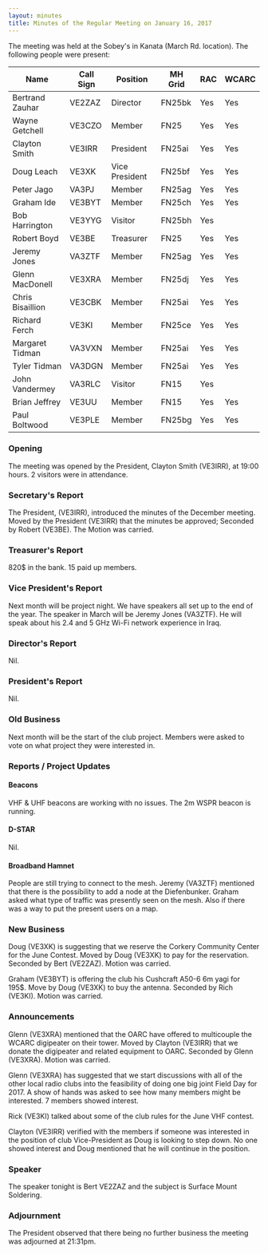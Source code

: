 ```yaml
---
layout: minutes
title: Minutes of the Regular Meeting on January 16, 2017
---
```


The meeting was held at the Sobey's in Kanata (March Rd. location).
The following people were present:

| Name             | Call Sign | Position       | MH Grid | RAC | WCARC |
|------------------|-----------|----------------|---------|-----|-------|
| Bertrand Zauhar  | VE2ZAZ    | Director       | FN25bk  | Yes |  Yes  |
| Wayne Getchell   | VE3CZO    | Member         | FN25    | Yes |  Yes  |
| Clayton Smith    | VE3IRR    | President      | FN25ai  | Yes |  Yes  |
| Doug Leach       | VE3XK     | Vice President | FN25bf  | Yes |  Yes  |
| Peter Jago       | VA3PJ     | Member         | FN25ag  | Yes |  Yes  |
| Graham Ide       | VE3BYT    | Member         | FN25ch  | Yes |  Yes  |
| Bob Harrington   | VE3YYG    | Visitor        | FN25bh  | Yes |       |
| Robert Boyd      | VE3BE     | Treasurer      | FN25    | Yes |  Yes  |
| Jeremy Jones     | VA3ZTF    | Member         | FN25ag  | Yes |  Yes  |
| Glenn MacDonell  | VE3XRA    | Member         | FN25dj  | Yes |  Yes  |
| Chris Bisaillion | VE3CBK    | Member         | FN25ai  | Yes |  Yes  |
| Richard Ferch    | VE3KI     | Member         | FN25ce  | Yes |  Yes  |
| Margaret Tidman  | VA3VXN    | Member         | FN25ai  | Yes |  Yes  |
| Tyler Tidman     | VA3DGN    | Member         | FN25ai  | Yes |  Yes  |
| John Vandermey   | VA3RLC    | Visitor        | FN15    | Yes |       |
| Brian Jeffrey    | VE3UU     | Member         | FN15    | Yes |  Yes  |
| Paul Boltwood    | VE3PLE    | Member         | FN25bg  | Yes |  Yes  |

### Opening

The meeting was opened by the President, Clayton Smith (VE3IRR), at 19:00 hours.
2 visitors were in attendance.

### Secretary's Report

The President, (VE3IRR), introduced the minutes of the December meeting.
Moved by the President (VE3IRR) that the minutes be approved; Seconded by Robert (VE3BE).
The Motion was carried.

### Treasurer's Report

820$ in the bank.
15 paid up members.

### Vice President's Report

Next month will be project night.
We have speakers all set up to the end of the year.
The speaker in March will be Jeremy Jones (VA3ZTF). He will speak about his 2.4 and 5 GHz Wi-Fi network experience in Iraq.

### Director's Report

Nil.

### President's Report

Nil.

### Old Business

Next month will be the start of the club project.
Members were asked to vote on what project they were interested in.

### Reports / Project Updates

#### Beacons

VHF & UHF beacons are working with no issues.
The 2m WSPR beacon is running.

#### D-STAR

Nil.

#### Broadband Hamnet

People are still trying to connect to the mesh.
Jeremy (VA3ZTF) mentioned that there is the possibility to add a node at the Diefenbunker.
Graham asked what type of traffic was presently seen on the mesh. Also if there was a way to put the present users on a map.

### New Business

Doug (VE3XK) is suggesting that we reserve the Corkery Community Center for the June Contest.
Moved by Doug (VE3XK) to pay for the reservation.  Seconded by Bert (VE2ZAZ).
Motion was carried.

Graham (VE3BYT) is offering the club his Cushcraft A50-6 6m yagi for 195$.
Move by Doug (VE3XK) to buy the antenna. Seconded by Rich (VE3KI).
Motion was carried.

### Announcements

Glenn (VE3XRA) mentioned that the OARC have offered to multicouple the WCARC digipeater on their tower.
Moved by Clayton (VE3IRR) that we donate the digipeater and related equipment to OARC.
Seconded by Glenn (VE3XRA). Motion was carried.

Glenn (VE3XRA) has suggested that we start discussions with all of the other local radio clubs into the feasibility of doing one big joint Field Day for 2017. A show of hands was asked to see how many members might be interested. 7 members showed interest.

Rick (VE3KI) talked about some of the club rules for the June VHF contest.

Clayton (VE3IRR) verified with the members if someone was interested in the position of club Vice-President as Doug is looking to step down. No one showed interest and Doug mentioned that he will continue in the position.

### Speaker

The speaker tonight is Bert VE2ZAZ and the subject is Surface Mount Soldering.

### Adjournment

The President observed that there being no further business the meeting was adjourned at 21:31pm.

